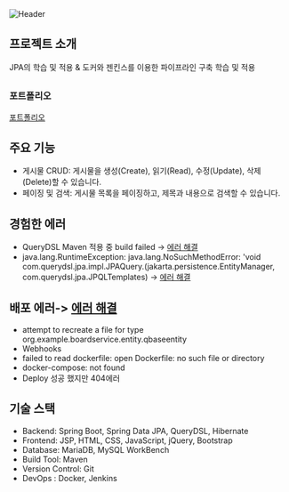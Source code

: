 
  <img src="https://capsule-render.vercel.app/api?type=soft&color=gradient&color1=F3E5AB&color2=ADD8E6&height=150&section=header&text=welcome👋👋&fontSize=50&animation=twinkling" alt="Header">


## 프로젝트 소개

JPA의 학습 및 적용 & 도커와 젠킨스를 이용한 파이프라인 구축 학습 및 적용

## <h3>포트폴리오</h3>

[포트폴리오](https://url.kr/xf17iu)



## 주요 기능

- 게시물 CRUD: 게시물을 생성(Create), 읽기(Read), 수정(Update), 삭제(Delete)할 수 있습니다.
- 페이징 및 검색: 게시물 목록을 페이징하고, 제목과 내용으로 검색할 수 있습니다.


## 경험한 에러

- QueryDSL Maven 적용 중 build failed -> [에러 해결](https://als9045.tistory.com/entry/QueryDSL-Maven-%EC%A0%81%EC%9A%A9%ED%95%98%EA%B8%B0)
- java.lang.RuntimeException: java.lang.NoSuchMethodError: 'void com.querydsl.jpa.impl.JPAQuery.<init>(jakarta.persistence.EntityManager, com.querydsl.jpa.JPQLTemplates) -> [에러 해결](https://als9045.tistory.com/entry/javalangRuntimeException-javalangNoSuchMethodError-void-comquerydsljpaimplJPAQuery-%EC%97%90%EB%9F%AC-%ED%95%B4%EA%B2%B0)

## 배포 에러-> [에러 해결](https://als9045.tistory.com/entry/%EC%A0%A0%ED%82%A8%EC%8A%A4-%EC%97%90%EB%9F%AC-%EB%AA%A8%EC%9D%8C)

- attempt to recreate a file for type org.example.boardservice.entity.qbaseentity
- Webhooks
- failed to read dockerfile: open Dockerfile: no such file or directory
- docker-compose: not found
- Deploy 성공 했지만 404에러

## 기술 스택

- Backend: Spring Boot, Spring Data JPA, QueryDSL, Hibernate
- Frontend: JSP, HTML, CSS, JavaScript, jQuery, Bootstrap
- Database: MariaDB, MySQL WorkBench
- Build Tool: Maven
- Version Control: Git
- DevOps : Docker, Jenkins


